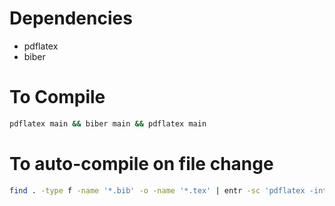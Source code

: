 # Dependencies
- pdflatex
- biber

# To Compile
```sh
pdflatex main && biber main && pdflatex main
```

# To auto-compile on file change
```sh
find . -type f -name '*.bib' -o -name '*.tex' | entr -sc 'pdflatex -interaction=nonstopmode main && biber main && pdflatex -interaction=nonstopmode main'
```
